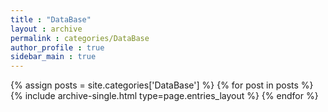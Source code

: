 ```yaml
---
title : "DataBase"
layout : archive
permalink : categories/DataBase
author_profile : true
sidebar_main : true
---
```



{% assign posts = site.categories['DataBase'] %}
{% for post in posts %} {% include archive-single.html type=page.entries_layout %} {% endfor %}